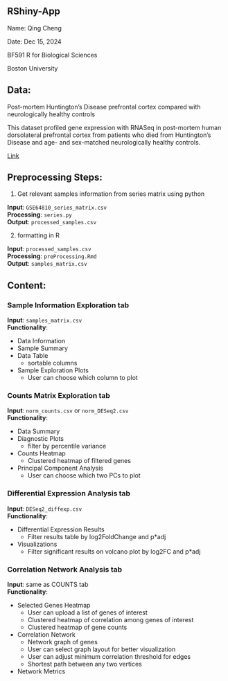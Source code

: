 ## RShiny-App
Name: Qing Cheng

Date: Dec 15, 2024

BF591 R for Biological Sciences 

Boston University 

## Data:
Post-mortem Huntington’s Disease prefrontal cortex compared with neurologically healthy controls

This dataset profiled gene expression with RNASeq in post-mortem human dorsolateral prefrontal cortex from patients who died from
Huntington’s Disease and age- and sex-matched neurologically healthy controls.

[Link](https://www.ncbi.nlm.nih.gov/geo/query/acc.cgi?acc=GSE64810)

## Preprocessing Steps: 

1. Get relevant samples information from series matrix using python

  **Input**: `GSE64810_series_matrix.csv`\
  **Processing**: `series.py`\
  **Output**: `processed_samples.csv`
  
2. formatting in R

  **Input**: `processed_samples.csv`\
  **Processing**: `preProcessing.Rmd`\
  **Output**: `samples_matrix.csv`

## Content:
### Sample Information Exploration tab

**Input**: `samples_matrix.csv`\
**Functionality**: 

* Data Information 
* Sample Summary
* Data Table
  * sortable columns 
* Sample Exploration Plots
  * User can choose which column to plot
  
  
### Counts Matrix Exploration tab

**Input**: `norm_counts.csv` or `norm_DESeq2.csv`\
**Functionality**: 

* Data Summary
* Diagnostic Plots
  * filter by percentile variance 
* Counts Heatmap
  * Clustered heatmap of filtered genes
* Principal Component Analysis 
  * User can choose which two PCs to plot 

### Differential Expression Analysis tab
**Input**: `DESeq2_diffexp.csv`\
**Functionality**: 

* Differential Expression Results 
  * Filter results table by log2FoldChange and p*adj
* Visualizations
  * Filter significant results on volcano plot by log2FC and p*adj
  
### Correlation Network Analysis tab
**Input**: same as COUNTS tab\
**Functionality**: 

* Selected Genes Heatmap
  * User can upload a list of genes of interest
  * Clustered heatmap of correlation among genes of interest 
  * Clustered heatmap of gene counts 
* Correlation Network 
  * Network graph of genes 
  * User can select graph layout for better visualization 
  * User can adjust minimum correlation threshold for edges
  * Shortest path between any two vertices
* Network Metrics 
  
  